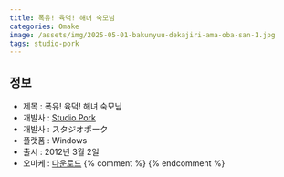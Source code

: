 ```yaml
---
title: 폭유! 육덕! 해녀 숙모님
categories: Omake
image: /assets/img/2025-05-01-bakunyuu-dekajiri-ama-oba-san-1.jpg
tags: studio-pork
---
```


## 정보

* 제목 : 폭유! 육덕! 해녀 숙모님
* 개발사 : [Studio Pork](/tags/studio-pork)
* 개발사 : スタジオポーク
* 플랫폼 : Windows
* 출시 : 2012년 3월 2일
* 오마케 : [다운로드](/assets/omake/bakunyuu-dekajiri-ama-oba-san.zip)
{% comment %}
{% endcomment %}
